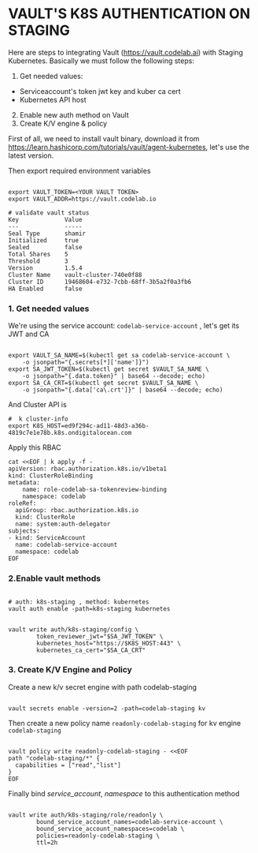 # VAULT'S K8S AUTHENTICATION ON STAGING

Here are steps to integrating Vault (https://vault.codelab.ai) with Staging Kubernetes.
Basically we must follow the following steps:
1. Get needed values:
- Serviceaccount's token jwt key and kuber ca cert
- Kubernetes API host
2. Enable new auth method on Vault
3. Create K/V engine & policy

First of all, we need to install vault binary, download it from https://learn.hashicorp.com/tutorials/vault/agent-kubernetes,
let's use the latest version.

Then export required environment variables

```

export VAULT_TOKEN=<YOUR VAULT TOKEN>
export VAULT_ADDR=https://vault.codelab.io

# validate vault status
Key             Value
---             -----
Seal Type       shamir
Initialized     true
Sealed          false
Total Shares    5
Threshold       3
Version         1.5.4
Cluster Name    vault-cluster-740e0f88
Cluster ID      19468604-e732-7cbb-68ff-3b5a2f0a3fb6
HA Enabled      false

```


### 1. Get needed values

We're using the service account: `codelab-service-account` , let's get its JWT and CA


```

export VAULT_SA_NAME=$(kubectl get sa codelab-service-account \
    -o jsonpath="{.secrets[*]['name']}")
export SA_JWT_TOKEN=$(kubectl get secret $VAULT_SA_NAME \
    -o jsonpath="{.data.token}" | base64 --decode; echo)
export SA_CA_CRT=$(kubectl get secret $VAULT_SA_NAME \
    -o jsonpath="{.data['ca\.crt']}" | base64 --decode; echo)

```

And Cluster API is


```
#  k cluster-info
export K8S_HOST=ed9f294c-ad11-48d3-a36b-4819c7e1e78b.k8s.ondigitalocean.com

```


Apply this RBAC

```
cat <<EOF | k apply -f -
apiVersion: rbac.authorization.k8s.io/v1beta1
kind: ClusterRoleBinding
metadata:
    name: role-codelab-sa-tokenreview-binding
    namespace: codelab
roleRef:
  apiGroup: rbac.authorization.k8s.io
  kind: ClusterRole
  name: system:auth-delegator
subjects:
- kind: ServiceAccount
  name: codelab-service-account
  namespace: codelab
EOF
```
### 2.Enable vault methods

```

# auth: k8s-staging , method: kubernetes
vault auth enable -path=k8s-staging kubernetes


vault write auth/k8s-staging/config \
        token_reviewer_jwt="$SA_JWT_TOKEN" \
        kubernetes_host="https://$K8S_HOST:443" \
        kubernetes_ca_cert="$SA_CA_CRT"

```


### 3. Create K/V Engine and Policy


Create a new k/v secret engine with  path codelab-staging

```

vault secrets enable -version=2 -path=codelab-staging kv

```

Then create a new policy name `readonly-codelab-staging` for kv engine `codelab-staging`
```

vault policy write readonly-codelab-staging - <<EOF
path "codelab-staging/*" {
  capabilities = ["read","list"]
}
EOF

```
Finally bind *service_account*, *namespace* to this authentication method

```

vault write auth/k8s-staging/role/readonly \
        bound_service_account_names=codelab-service-account \
        bound_service_account_namespaces=codelab \
        policies=readonly-codelab-staging \
        ttl=2h

```
